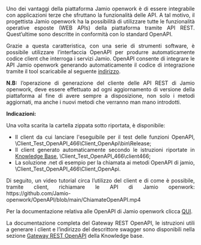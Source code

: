 <p style="text-align: justify;">Uno dei vantaggi della piattaforma Jamio openwork &egrave; di essere integrabile con applicazioni terze che sfruttano la funzionalit&agrave; delle API. A tal motivo, il progettista Jamio openwork ha la possibilit&agrave; di utilizzare tutte le funzionalit&agrave; operative esposte (WEB APIs) della piattaforma tramite API REST. Quest&rsquo;ultime sono descritte in conformit&agrave; con lo standard OpenAPI.</p>
<p style="text-align: justify;">Grazie a questa caratteristica, con una serie di strumenti software, &egrave; possibile utilizzare l&rsquo;interfaccia OpenAPI per produrre automaticamente codice client che interroga i servizi Jamio. OpenAPI consente di integrare le API Jamio openwork generando automaticamente il codice di integrazione tramite il tool scaricabile al seguente&nbsp;<a href="https://instruments.jamio.com/documentation/integrazioni-altri-sistemi/generazione-client-delle-api-rest-jamio-openwork/">indirizzo</a>.&nbsp;</p>
<p style="text-align: justify;"><strong>N.B:</strong> l&rsquo;operazione di generazione del cliente delle API REST di Jamio openwork, deve essere effettuato ad ogni aggiornamento di versione della piattaforma al fine di avere sempre a disposizione, non solo i metodi aggiornati, ma anche i nuovi metodi che verranno man mano introdotti.</p>
<p style="text-align: justify;"><strong>Indicazioni:</strong></p>
<p style="text-align: justify;">Una volta scarita la cartella zippata sotto riportata, &egrave; disponibile:</p>
<ul style="text-align: justify;">
<li>Il client da cui lanciare l'eseguibile per il test delle funzioni OpenAPI, \Client_Test_OpenAPI_466\Client_OpenApi\bin\Release;</li>
<li>Il client generato automaticamente secondo le istruzioni riportate in <a href="https://instruments.jamio.com/knowledge_base/index.html?api_rest.htm">Knowledge Base</a>, \Client_Test_OpenAPI_466\client466;</li>
<li>La soluzione .net di esempio per la chiamata ai metodi OpenAPI di jamio, \Client_Test_OpenAPI_466\Client_OpenApi.</li>
</ul>
<p style="text-align: justify;">Di seguito, un video tutorial circa l&rsquo;utilizzo del client e di come &egrave; possibile, tramite client, richiamare le API di Jamio openwork: https://github.com/Jamio-openwork/OpenAPI/blob/main/ChiamateOpenAPI.mp4</p>
<p style="text-align: justify;">Per la documentazione relativa alle OpenAPI di Jamio openwork clicca&nbsp;<a href="https://paas.jamio.com/openapi/swagger/ui/index">QUI</a>.</p>
<p style="text-align: justify;">La documentazione completa del Gateway REST OpenAPI, le istruzioni utili a generare i client e l&rsquo;indirizzo del descrittore swagger sono disponibili nella sezione&nbsp;<a href="http://instruments.jamio.com/knowledge_base/index.html?restopenapi.htm">Gateway REST OpenAPI</a>&nbsp;della Knowledge base.</p>
